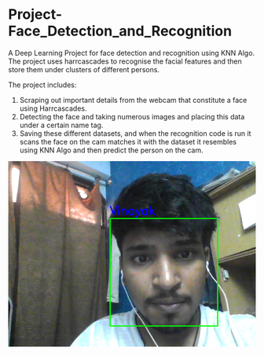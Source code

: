 # Project-Face_Detection_and_Recognition
A Deep Learning Project for face detection and recognition using KNN Algo. The project uses harrcascades to recognise the facial features and then store them under clusters of different persons.

The project includes:
1. Scraping out important details from the webcam that constitute a face using Harrcascades.
2. Detecting the face and taking numerous images and placing this data under a certain name tag.
3. Saving these different datasets, and when the recognition code is run it scans the face on the cam   	matches it with the dataset it resembles using KNN Algo and then predict the person on the cam.

![alt text](./Faces_screenshot.png)

